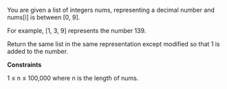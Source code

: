 You are given a list of integers nums, representing a decimal number and nums[i] is between [0, 9].

For example, [1, 3, 9] represents the number 139.

Return the same list in the same representation except modified so that 1 is added to the number.

**Constraints**

1 ≤ n ≤ 100,000 where n is the length of nums.